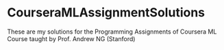 # CourseraMLAssignmentSolutions
These are my solutions for the Programming Assignments of Coursera ML Course taught by Prof. Andrew NG (Stanford)
